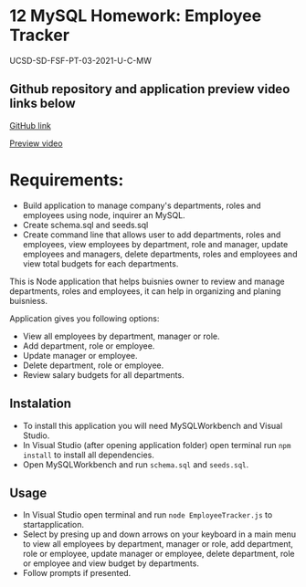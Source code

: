# 12 MySQL Homework: Employee Tracker

UCSD-SD-FSF-PT-03-2021-U-C-MW

## Github repository and application preview video links below

[GitHub link](https://github.com/djony88/12_Employee_Tracker)

[Preview video]()

# Requirements:

* Build application to manage company's departments, roles and employees using node, inquirer an MySQL.
* Create schema.sql and seeds.sql
* Create command line that allows user to add departments, roles and employees, view employees by department, role and manager, update employees and managers, delete departments, roles and employees and view total budgets for each departments.

This is Node application that helps buisnies owner to review and manage departments, roles and employees, it can help in organizing and planing buisniess.

Application gives you following options:

* View all employees by department, manager or role.
* Add department, role or employee.
* Update manager or employee.
* Delete department, role or employee.
* Review salary budgets for all departments.

## Instalation

* To install this application you will need MySQLWorkbench and Visual Studio.
* In Visual Studio (after opening application folder) open terminal run `npm install` to install all dependencies.
* Open MySQLWorkbench and run `schema.sql` and `seeds.sql`.

## Usage

* In Visual Studio open terminal and run `node EmployeeTracker.js` to startapplication.
* Select by presing up and down arrows on your keyboard in a main menu to view all employees by department, manager or role, add department, role or employee, update manager or employee, delete department, role or employee and view budget by departments.
* Follow prompts if presented.


